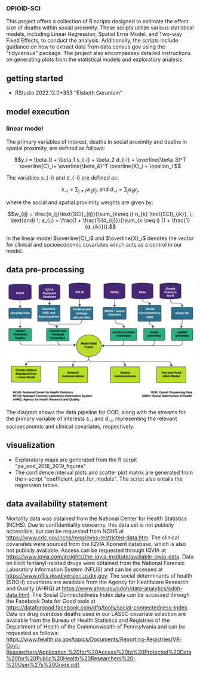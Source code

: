 ### OPIOID-SCI

This project offers a collection of R scripts designed to estimate the effect size of deaths within social proximity. These scripts utilize various statistical models, including Linear Regression, Spatial Error Model, and Two-way Fixed Effects, to conduct the analysis. Additionally, the scripts include guidance on how to extract data from data.census.gov using the "tidycensus" package. The project also encompasses detailed instructions on generating plots from the statistical models and exploratory analysis.

## getting started
- RStudio 2022.12.0+353 "Elsbeth Geranium" 

## model execution 
### linear model
The primary variables of interest, deaths in social proximity and deaths in spatial proximity, are defined as follows:
```math
y_i = \beta_0 + \beta_1 s_{-i} + \beta_2 d_{-i} + \overline{\beta_3}^T \overline{C}_i+ \overline{\beta_4}^T \overline{X}_i + \epsilon_i 
```

The variables s_{-i} and d_{-i} are defined as:
```math
s_{-i} = \sum_{j\neq i} w_{ij}y_{j},\; \text{and} \; d_{-i} =\sum_j a_{ij}y_{j},
```
where the social and spatial proximity weights are given by:
```math
w_{ij} = \frac{n_{j}\text{SCI}_{ij}}{\sum_{k\neq i} n_{k} \text{SCI}_{ik}}, \; \text{and} \;     
a_{ij} = \frac{1 + \frac{1}{d_{ij}}}{\sum_{k \neq i} (1 + \frac{1}{d_{ik}})}.
```
In the linear model $\overline{C}_i$ and $\overline{X}_i$ denotes the vector for clinical and socioeconomic covariates which acts as a control in our model. 

## data pre-processing
![Alt text](data_pipeline.png)

The diagram shows the data pipeline for OOD, along with the streams for the primary variable of interests $s_{-i}$ and $d_{-i}$, representing the relevant socioeconomic and clinical covariates, respectively. 

## visualization
* Exploratory maps are generated from the R scrpit "pa_ood_2018_2019_figures"
* The confidence interval plots and scatter plot matrix are generated from the r-script "coefficient_plot_for_models". The script also entails the regression tables.

## data availability statement
Mortality data was obtained from the National Center for Health Statistics (NCHS). Due to confidentiality concerns, this data set is not publicly accessible, but can be requested from NCHS at https://www.cdc.gov/nchs/nvss/nvss-restricted-data.htm. The clinical covariates were sourced from the IQVIA Xponent database, which is also not publicly available. Access can be requested through IQVIA at https://www.iqvia.com/insights/the-iqvia-institute/available-iqvia-data. Data on illicit fentanyl-related drugs were obtained from the National Forensic Laboratory Information System (NFLIS) and can be accessed at https://www.nflis.deadiversion.usdoj.gov. The social determinants of health (SDOH) covariates are available from the Agency for Healthcare Research and Quality (AHRQ) at https://www.ahrq.gov/sdoh/data-analytics/sdoh-data.html. The Social Connectedness Index data can be accessed through the Facebook Data for Good tools at https://dataforgood.facebook.com/dfg/tools/social-connectedness-index. Data on drug overdose deaths used in our LASSO covariate selection are available from the Bureau of Health Statistics and Registries of the Department of Health of the Commonwealth of Pennsylvania and can be requested as follows: https://www.health.pa.gov/topics/Documents/Reporting-Registries/VR-Govt-Researchers/Application.%20for%20Access%20to%20Protected%20Data%20for%20Public%20Health%20Researchers%20-%20User%27s%20Guide.pdf.

